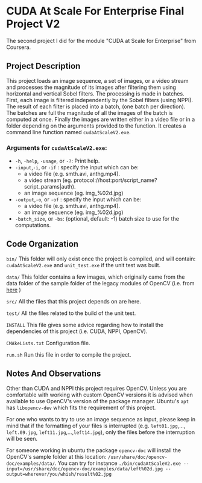 # CUDA At Scale For Enterprise Final Project V2
The second project I did for the module "CUDA at Scale for Enterprise" from Coursera.

## Project Description

This project loads an image sequence, a set of images, or a video stream and processes the magnitude of its images after filtering them using horizontal and vertical Sobel filters. The processing is made in batches. First, each image is filtered independently by the Sobel filters (using NPPI). The result of each filter is placed into a batch, (one batch per direction). The batches are full the magnitude of all the images of the batch is computed at once. Finally the images are written either in a video file or in a folder depending on the arguments provided to the function.
It creates a command line function named ```cudaAtScaleV2.exe```.

### Arguments for ```cudaAtScaleV2.exe```:
- `-h`, `-help`, `-usage`, or `-?`: Print help.
- `-input`,`-i`, or `-if` : specify the input which can be:
  - a video file (e.g. smth.avi, anthg.mp4).
  - a video stream (eg. protocol://host:port/script_name?script_params|auth).
  - an image sequence (eg. img_%02d.jpg)
- `-output`,`-o`, or `-of` : specify the input which can be:
  - a video file (e.g. smth.avi, anthg.mp4).
  - an image sequence (eg. img_%02d.jpg)
- `-batch_size`, or `-bs`: (optional, default: -1) batch size to use for the computations.

## Code Organization

```bin/```
This folder will only exist once the project is compiled, and will contain: ```cudaAtScaleV2.exe``` and ```unit_test.exe``` if the unit test was built.

```data/```
This folder contains a few images, which originally came from the data folder of the sample folder of the legacy modules of OpenCV (i.e. from [here](https://github.com/opencv/opencv/tree/4.x/samples/data) )

```src/```
All the files that this project depends on are here.

```test/```
All the files related to the build of the unit test.

```INSTALL```
This file gives some advice regarding how to install the dependencies of this project (i.e. CUDA, NPPI, OpenCV).

```CMAkeLists.txt```
Configuration file.

```run.sh```
Run this file in order to compile the project.


## Notes And Observations

Other than CUDA and NPPI this project requires OpenCV.
Unless you are comfortable with working with custom OpenCV versions it is advised when available to use OpenCV's version of the package manager.
Ubuntu's `apt` has ```libopencv-dev``` which fits the requirement of this project.

For one who wants to try to use an image sequence as input, please keep in mind that if the formatting of your files is interrupted (e.g. `left01.jpg`,..., `left.09.jpg`, `left11.jpg`,...,`left14.jpg`), only the files before the interruption will be seen.

For someone working in ubuntu the package ```opencv-doc``` will install the OpenCV's sample folder at this location: ```/usr/share/doc/opencv-doc/examples/data/```.
You can try for instance ```./bin/cudaAtScaleV2.exe --input=/usr/share/doc/opencv-doc/examples/data/left%02d.jpg --output=wherever/you/whish/result%02.jpg``` 
